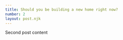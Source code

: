 ```yaml
---
title: Should you be building a new home right now?
number: 2
layout: post.njk
---
```


Second post content